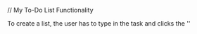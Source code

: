 // My To-Do List Functionality 

To create a list, the user has to type in the task and clicks the ''